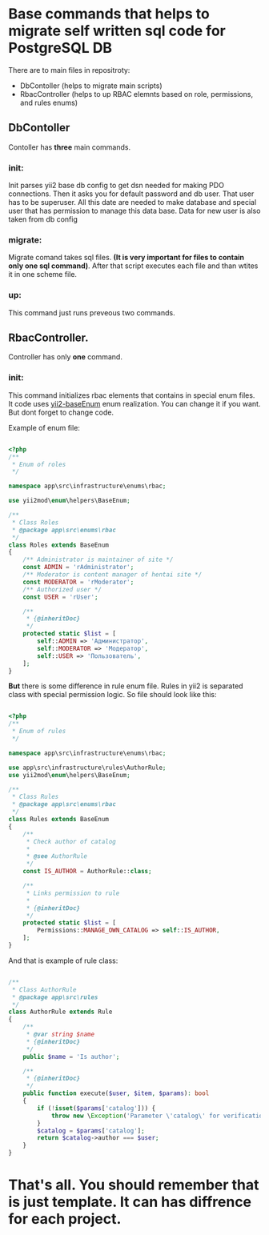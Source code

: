 # Base commands that helps to migrate self written sql code for PostgreSQL DB

There are to main files in repositroty:
  - DbContoller (helps to migrate main scripts)
  - RbacController (helps to up RBAC elemnts based on role, permissions, and rules enums)
  
## DbContoller

Contoller has __three__ main commands.

### init:

Init parses yii2 base db config to get dsn needed for making PDO connections. Then it asks you for default password and db user. That user has to be superuser.
All this date are needed to make database and special user that has permission to manage this data base. Data for new user is also taken from db config

### migrate:

Migrate comand takes sql files. __(It is very important for files to contain only one sql command)__. After that script executes each file and than wtites it in one scheme file.

### up:

This command just runs preveous two commands.

## RbacController.

Controller has only __one__ command.

### init:

This command initializes rbac elements that contains in special enum files. It code uses [yii2-baseEnum](https://github.com/yii2mod/yii2-enum) enum realization. You can change it if you want. But dont forget to change code.

Example of enum file:

```php

<?php
/**
 * Enum of roles
 */

namespace app\src\infrastructure\enums\rbac;

use yii2mod\enum\helpers\BaseEnum;

/**
 * Class Roles
 * @package app\src\enums\rbac
 */
class Roles extends BaseEnum
{
    /** Administrator is maintainer of site */
    const ADMIN = 'rAdministrator';
    /** Moderator is content manager of hentai site */
    const MODERATOR = 'rModerator';
    /** Authorized user */
    const USER = 'rUser';

    /**
     * {@inheritDoc}
     */
    protected static $list = [
        self::ADMIN => 'Администратор',
        self::MODERATOR => 'Модератор',
        self::USER => 'Пользователь',
    ];
}

```

__But__ there is some difference in rule enum file. Rules in yii2 is separated class with special permission logic. So file should look like this:


```php

<?php
/**
 * Enum of rules
 */

namespace app\src\infrastructure\enums\rbac;

use app\src\infrastructure\rules\AuthorRule;
use yii2mod\enum\helpers\BaseEnum;

/**
 * Class Rules
 * @package app\src\enums\rbac
 */
class Rules extends BaseEnum
{
    /**
     * Check author of catalog
     *
     * @see AuthorRule
     */
    const IS_AUTHOR = AuthorRule::class;

    /**
     * Links permission to rule
     *
     * {@inheritDoc}
     */
    protected static $list = [
        Permissions::MANAGE_OWN_CATALOG => self::IS_AUTHOR,
    ];
}

```

And that is example of rule class:

```php

/**
 * Class AuthorRule
 * @package app\src\rules
 */
class AuthorRule extends Rule
{
    /**
     * @var string $name
     * {@inheritDoc}
     */
    public $name = 'Is author';

    /**
     * {@inheritDoc}
     */
    public function execute($user, $item, $params): bool
    {
        if (!isset($params['catalog'])) {
            throw new \Exception('Parameter \'catalog\' for verification was not passed');
        }
        $catalog = $params['catalog'];
        return $catalog->author === $user;
    }
}

```

# That's all. You should remember that is just template. It can has diffrence for each project.
